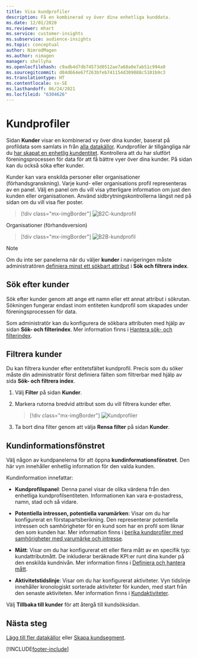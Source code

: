 ```yaml
---
title: Visa kundprofiler
description: Få en kombinerad vy över dina enhetliga kunddata.
ms.date: 12/01/2020
ms.reviewer: mhart
ms.service: customer-insights
ms.subservice: audience-insights
ms.topic: conceptual
author: NimrodMagen
ms.author: nimagen
manager: shellyha
ms.openlocfilehash: c9adb4d7db74573d0512ae7a68a0e7ab51c994a0
ms.sourcegitcommit: d84d664e67f263bfeb741154d309088c5101b9c3
ms.translationtype: HT
ms.contentlocale: sv-SE
ms.lasthandoff: 06/24/2021
ms.locfileid: "6304626"
---
```

# <a name="customer-profiles"></a>Kundprofiler

Sidan **Kunder** visar en kombinerad vy över dina kunder, baserat på profildata som samlats in från [alla datakällor](data-sources.md). Kundprofiler är tillgängliga när du [har skapat en enhetlig kundentitet](data-unification.md). Kontrollera att du har slutfört föreningsprocessen för data för att få bättre vyer över dina kunder. På sidan kan du också söka efter kunder.

Kunder kan vara enskilda personer eller organisationer (förhandsgranskning). Varje kund- eller organisations profil representeras av en panel. Välj en panel om du vill visa ytterligare information om just den kunden eller organisationen. Använd sidbrytningskontrollerna längst ned på sidan om du vill visa fler poster.

> [!div class="mx-imgBorder"] 
> ![B2C-kundprofil](media/profiles-customers.png "B2C-kundprofil")

Organisationer (förhandsversion)
> [!div class="mx-imgBorder"] 
> ![B2B-kundprofil](media/profile-customers-b2b.png "B2B-kundprofil")

> [!NOTE]
> Om du inte ser panelerna när du väljer **kunder** i navigeringen måste administratören [definiera minst ett sökbart attribut](search-filter-index.md) i **Sök och filtrera index**.

## <a name="search-for-customers"></a>Sök efter kunder

Sök efter kunder genom att ange ett namn eller ett annat attribut i sökrutan. Sökningen fungerar endast inom entiteten kundprofil som skapades under föreningsprocessen för data.

Som administratör kan du konfigurera de sökbara attributen med hjälp av sidan **Sök- och filterindex**. Mer information finns i [Hantera sök- och filterindex](search-filter-index.md).

## <a name="filter-customers"></a>Filtrera kunder

Du kan filtrera kunder efter entitetsfältet kundprofil. Precis som du söker måste din administratör först definiera fälten som filtrerbar med hjälp av sida **Sök- och filtrera index**.

1. Välj **Filter** på sidan **Kunder**.

2. Markera rutorna bredvid attribut som du vill filtrera kunder efter.

   > [!div class="mx-imgBorder"] 
   > ![Kundprofiler](media/profiles-customers3.png "Kundprofiler")

3. Ta bort dina filter genom att välja **Rensa filter** på sidan **Kunder**.

##  <a name="customer-details-page"></a>Kundinformationsfönstret

Välj någon av kundpanelerna för att öppna **kundinformationsfönstret**. Den här vyn innehåller enhetlig information för den valda kunden.

Kundinformation innefattar:

-   **Kundprofilspanel**: Denna panel visar de olika värdena från den enhetliga kundprofilsentiteten. Informationen kan vara e-postadress, namn, stad och så vidare. 

-   **Potentiella intressen, potentiella varumärken**: Visar om du har konfigurerat en förstapartsberikning. Den representerar potentiella intressen och samhörigheter för en kund som har en profil som liknar den som kunden har. Mer information finns i [berika kundprofiler med samhörigheter med varumärke och intresse](enrichment-microsoft.md).

-   **Mått**: Visar om du har konfigurerat ett eller flera mått av en specifik typ: kundattributmått. De inkluderar beräknade KPI:er runt dina kunder på den enskilda kundnivån. Mer information finns i [Definiera och hantera mått](measures.md).

-   **Aktivitetstidslinje**: Visar om du har konfigurerat aktiviteter. Vyn tidslinje innehåller kronologiskt sorterade aktiviteter för kunden, med start från den senaste aktiviteten. Mer information finns i [Kundaktiviteter](activities.md).

Välj **Tillbaka till kunder** för att återgå till kundsöksidan.

## <a name="next-steps"></a>Nästa steg

[Lägg till fler datakällor](data-sources.md) eller [Skapa kundsegment](segments.md).


[!INCLUDE[footer-include](../includes/footer-banner.md)]
